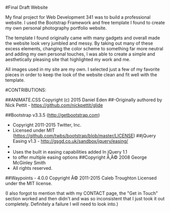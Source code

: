 #Final Draft Website

My final project for Web Development 341 was to build a professional website. I used the Bootstrap Framework and free template 
I found to create my own personal photography portfolio website.

The template I found originally came with many gadgets and overall made the website look very jumbled and messy. By taking out many of these excess elements, changing the color scheme to something far more neutral and adding my own personal touches, I was able to create a simple and aesthetically pleasing site that highlighted my work and me.

All images used in my site are my own. I selected just a few of my favorite pieces in order to keep the look of the website clean and fit well with the template.

#CONTRIBUTIONS:

##ANIMATE.CSS Copyright (c) 2015 Daniel Eden
##-Originally authored by Nick Pettit - https://github.com/nickpettit/glide

##Bootstrap v3.3.5 (http://getbootstrap.com)
 * Copyright 2011-2015 Twitter, Inc.
 * Licensed under MIT (https://github.com/twbs/bootstrap/blob/master/LICENSE)
##jQuery Easing v1.3 - http://gsgd.co.uk/sandbox/jquery/easing/
 *
 * Uses the built in easing capabilities added In jQuery 1.1
 * to offer multiple easing options
##Copyright Ã‚Â© 2008 George McGinley Smith
 * All rights reserved.
 
##Waypoints - 4.0.0
Copyright Â© 2011-2015 Caleb Troughton
Licensed under the MIT license.



(I also forgot to mention that with my CONTACT page, the "Get in Touch" section worked and then didn't and was so inconsistent that I just took it out completely. Definitely a failure I will need to look into.)
